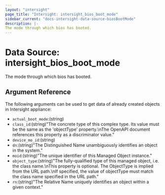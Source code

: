```yaml
---
layout: "intersight"
page_title: "Intersight: intersight_bios_boot_mode"
sidebar_current: "docs-intersight-data-source-biosBootMode"
description: |-
The mode through which bios has booted.
---
```


# Data Source: intersight_bios_boot_mode
The mode through which bios has booted.
## Argument Reference
The following arguments can be used to get data of already created objects in Intersight appliance:
* `actual_boot_mode`:(string)
* `class_id`:(string)"The concrete type of this complex type. Its value must be the same as the 'objectType' property.\nThe OpenAPI document references this property as a discriminator value."
* `device_mo_id`:(string)
* `dn`:(string)"The Distinguished Name unambiguously identifies an object in the system."
* `moid`:(string)"The unique identifier of this Managed Object instance."
* `object_type`:(string)"The fully-qualified type of this managed object, i.e. the class name.\nThis property is optional. The ObjectType is implied from the URL path.\nIf specified, the value of objectType must match the class name specified in the URL path."
* `rn`:(string)"The Relative Name uniquely identifies an object within a given context."
